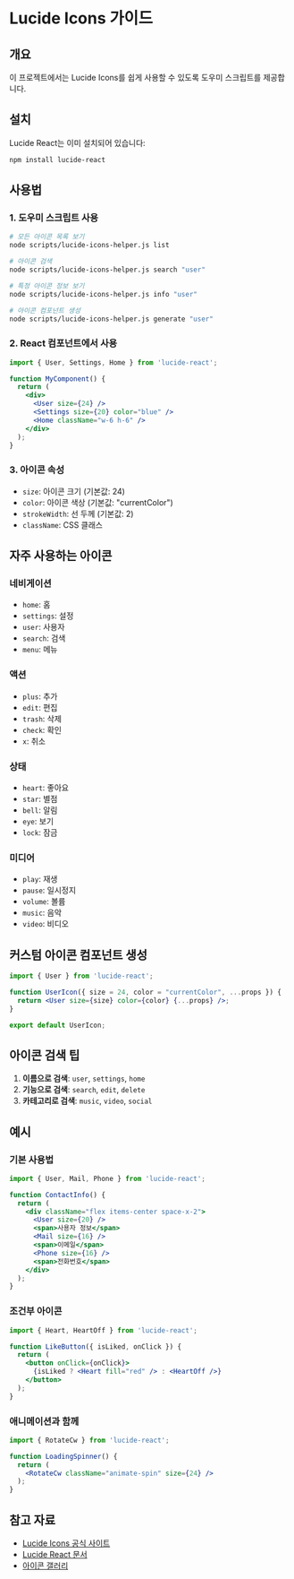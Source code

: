 # Lucide Icons 가이드

## 개요

이 프로젝트에서는 Lucide Icons를 쉽게 사용할 수 있도록 도우미 스크립트를 제공합니다.

## 설치

Lucide React는 이미 설치되어 있습니다:

```bash
npm install lucide-react
```

## 사용법

### 1. 도우미 스크립트 사용

```bash
# 모든 아이콘 목록 보기
node scripts/lucide-icons-helper.js list

# 아이콘 검색
node scripts/lucide-icons-helper.js search "user"

# 특정 아이콘 정보 보기
node scripts/lucide-icons-helper.js info "user"

# 아이콘 컴포넌트 생성
node scripts/lucide-icons-helper.js generate "user"
```

### 2. React 컴포넌트에서 사용

```jsx
import { User, Settings, Home } from 'lucide-react';

function MyComponent() {
  return (
    <div>
      <User size={24} />
      <Settings size={20} color="blue" />
      <Home className="w-6 h-6" />
    </div>
  );
}
```

### 3. 아이콘 속성

- `size`: 아이콘 크기 (기본값: 24)
- `color`: 아이콘 색상 (기본값: "currentColor")
- `strokeWidth`: 선 두께 (기본값: 2)
- `className`: CSS 클래스

## 자주 사용하는 아이콘

### 네비게이션
- `home`: 홈
- `settings`: 설정
- `user`: 사용자
- `search`: 검색
- `menu`: 메뉴

### 액션
- `plus`: 추가
- `edit`: 편집
- `trash`: 삭제
- `check`: 확인
- `x`: 취소

### 상태
- `heart`: 좋아요
- `star`: 별점
- `bell`: 알림
- `eye`: 보기
- `lock`: 잠금

### 미디어
- `play`: 재생
- `pause`: 일시정지
- `volume`: 볼륨
- `music`: 음악
- `video`: 비디오

## 커스텀 아이콘 컴포넌트 생성

```jsx
import { User } from 'lucide-react';

function UserIcon({ size = 24, color = "currentColor", ...props }) {
  return <User size={size} color={color} {...props} />;
}

export default UserIcon;
```

## 아이콘 검색 팁

1. **이름으로 검색**: `user`, `settings`, `home`
2. **기능으로 검색**: `search`, `edit`, `delete`
3. **카테고리로 검색**: `music`, `video`, `social`

## 예시

### 기본 사용법
```jsx
import { User, Mail, Phone } from 'lucide-react';

function ContactInfo() {
  return (
    <div className="flex items-center space-x-2">
      <User size={20} />
      <span>사용자 정보</span>
      <Mail size={16} />
      <span>이메일</span>
      <Phone size={16} />
      <span>전화번호</span>
    </div>
  );
}
```

### 조건부 아이콘
```jsx
import { Heart, HeartOff } from 'lucide-react';

function LikeButton({ isLiked, onClick }) {
  return (
    <button onClick={onClick}>
      {isLiked ? <Heart fill="red" /> : <HeartOff />}
    </button>
  );
}
```

### 애니메이션과 함께
```jsx
import { RotateCw } from 'lucide-react';

function LoadingSpinner() {
  return (
    <RotateCw className="animate-spin" size={24} />
  );
}
```

## 참고 자료

- [Lucide Icons 공식 사이트](https://lucide.dev/)
- [Lucide React 문서](https://lucide.dev/guide/packages/lucide-react)
- [아이콘 갤러리](https://lucide.dev/icons/) 